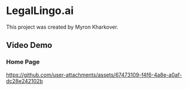 # LegalLingo.ai

This project was created by Myron Kharkover.

## Video Demo

### Home Page
https://github.com/user-attachments/assets/67473109-f4f6-4a8e-a0af-dc28e242102b

